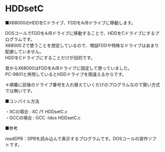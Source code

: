 # HDDsetC
■X68000のHDDをCドライブ、FDDをA/Bドライブに移動します。

DOSコールでFDDをA/Bドライブに移動することで、HDDをCドライブにするプログラムです。<br>
X68000 Zで使うことを想定しているので、増設FDDや特殊なドライブはあまり配慮していません。<br>
HDDをCドライブにすることだけが目的です。

昔からX68000はFDDをA/Bドライブに固定して使っていました。<br>
PC-9801と併用しているとHDDドライブを間違えるからです。

＊順番に前後のドライブ番号を入れ替えていくだけのプログラムなので賢い方式では無いです。<br>

■コンパイル方法

・XCの場合 : XC /Y HDDsetC.c<br>
・GCCの場合 : GCC -ldos HDDsetC.c<br>

■参考

readDPB：DPBを読み込んで表示するプログラムです。DOSコールの習作ソフトです。
